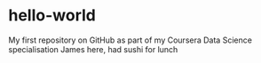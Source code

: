 # hello-world
My first repository on GitHub as part of my Coursera Data Science specialisation 
James here, had sushi for lunch
